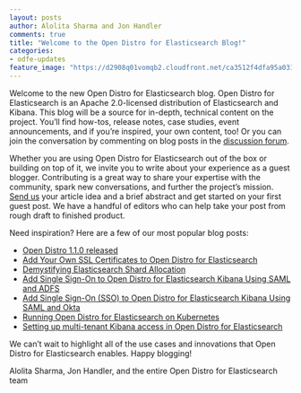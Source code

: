 ```yaml
---
layout: posts
author: Alolita Sharma and Jon Handler
comments: true
title: "Welcome to the Open Distro for Elasticsearch Blog!"
categories:
- odfe-updates
feature_image: "https://d2908q01vomqb2.cloudfront.net/ca3512f4dfa95a03169c5a670a4c91a19b3077b4/2019/03/26/open_disto-elasticsearch-logo-800x400.jpg"
---
```

Welcome to the new Open Distro for Elasticsearch blog. Open Distro for Elasticsearch is an Apache 2.0-licensed distribution of Elasticsearch and Kibana. This blog will be a source for in-depth, technical content on the project. You’ll find how-tos, release notes, case studies, event announcements, and if you’re inspired, your own content, too! Or you can join the conversation by commenting on blog posts in the [discussion forum](https://discuss.opendistrocommunity.dev/).

Whether you are using Open Distro for Elasticsearch out of the box or building on top of it, we invite you to write about your experience as a guest blogger. Contributing is a great way to share your expertise with the community, spark new conversations, and further the project’s mission. [Send us](mailto:opendistro-blog@amazon.com) your article idea and a brief abstract and get started on your first guest post. We have a handful of editors who can help take your post from rough draft to finished product.

Need inspiration? Here are a few of our most popular blog posts:

* [Open Distro 1.1.0 released](https://aws.amazon.com/blogs/opensource/open-distro-for-elasticsearch-1-1-0-released/)
* [Add Your Own SSL Certificates to Open Distro for Elasticsearch](https://aws.amazon.com/blogs/opensource/add-ssl-certificates-open-distro-for-elasticsearch/)
* [Demystifying Elasticsearch Shard Allocation](https://aws.amazon.com/blogs/opensource/open-distro-elasticsearch-shard-allocation/)
* [Add Single Sign-On to Open Distro for Elasticsearch Kibana Using SAML and ADFS](https://aws.amazon.com/blogs/opensource/open-distro-for-elasticsearch-single-sign-on-saml-adfs/)
* [Add Single Sign-On (SSO) to Open Distro for Elasticsearch Kibana Using SAML and Okta](https://aws.amazon.com/blogs/opensource/open-distro-for-elasticsearch-saml-okta/)
* [Running Open Distro for Elasticsearch on Kubernetes](https://aws.amazon.com/blogs/opensource/open-distro-for-elasticsearch-on-kubernetes/)
* [Setting up multi-tenant Kibana access in Open Distro for Elasticsearch](https://aws.amazon.com/blogs/opensource/multi-tenant-kibana-open-distro-for-elasticsearch/)

We can’t wait to highlight all of the use cases and innovations that Open Distro for Elasticsearch enables. Happy blogging!

Alolita Sharma, Jon Handler, and the entire Open Distro for Elasticsearch team
